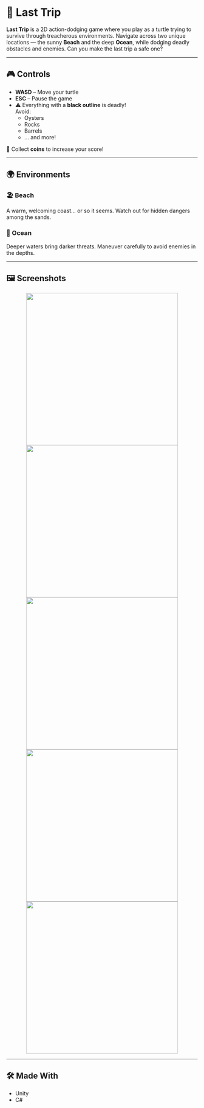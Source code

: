 # 🐢 Last Trip

**Last Trip** is a 2D action-dodging game where you play as a turtle trying to survive through treacherous environments. Navigate across two unique locations — the sunny **Beach** and the deep **Ocean**, while dodging deadly obstacles and enemies. Can you make the last trip a safe one?

---

## 🎮 Controls

- **WASD** – Move your turtle  
- **ESC** – Pause the game  
- ⚠️ Everything with a **black outline** is deadly!  
  Avoid:
  - Oysters
  - Rocks
  - Barrels
  - ... and more!

🎯 Collect **coins** to increase your score!

---

## 🌍 Environments

### 🏖️ Beach  
A warm, welcoming coast… or so it seems. Watch out for hidden dangers among the sands.

### 🌊 Ocean  
Deeper waters bring darker threats. Maneuver carefully to avoid enemies in the depths.

---

## 🖼️ Screenshots

<p align="center">
  <img src="https://github.com/user-attachments/assets/3cc7a1a8-e621-448f-bbe0-55e064f02468" width="400"/>
  <img src="https://github.com/user-attachments/assets/02913002-4332-4388-8002-d1bd47b09b02" width="400"/>
  <br/>
  <img src="https://github.com/user-attachments/assets/307a9626-2d0f-47ee-ac5a-1bf274832e3d" width="400"/>
  <img src="https://github.com/user-attachments/assets/4fee72b2-8927-4021-9e01-b058fefc82a7" width="400"/>
  <br/>
  <img src="https://github.com/user-attachments/assets/2c6c6cad-3451-4c06-9f2e-6a1677ff61cf" width="400"/>
</p>

---

## 🛠️ Made With

- Unity
- C#




